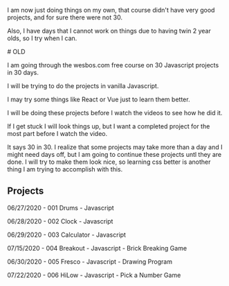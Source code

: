 <p>
I am now just doing things on my own, that course didn't have very good projects, and for sure there were not 30.
<p>
Also, I have days that I cannot work on things due to having twin 2 year olds, so I try when I can.
</p>
# OLD
<p>
I am going through the wesbos.com free course on 30 Javascript projects in 30 days.
<p>
I will be trying to do the projects in vanilla Javascript.
<p>
I may try some things like React or Vue just to learn them better.
<p>
I will be doing these projects before I watch the videos to see how he did it.
<p>
If I get stuck I will look things up, but I want a completed project for the most part before I watch the video.
<p>
It says 30 in 30. I realize that some projects may take more than a day and I might need days off, but I am going to continue these projects untl they are done. I will try to make them look nice, so learning css better is another thing I am trying to accomplish with this.

Projects
--------
<p>
06/27/2020 - 001 Drums - Javascript
<p>
06/28/2020 - 002 Clock - Javascript
<p>
06/29/2020 - 003 Calculator - Javascript
<p>
07/15/2020 - 004 Breakout - Javascript - Brick Breaking Game
<p>
06/30/2020 - 005 Fresco - Javascript - Drawing Program
<p>
07/22/2020 - 006 HiLow - Javascript - Pick a Number Game


